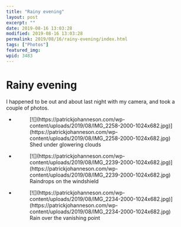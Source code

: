 ```yaml
---
title: "Rainy evening"
layout: post
excerpt: ""
date: 2019-08-16 13:03:28
modified: 2019-08-16 13:03:28
permalink: 2019/08/16/rainy-evening/index.html
tags: ["Photos"]
featured_img: 
wpid: 3483
---
```


# Rainy evening

I happened to be out and about last night with my camera, and took a couple of photos.

- <figure>[![](https://patrickjohanneson.com/wp-content/uploads/2019/08/IMG_2258-2000-1024x682.jpg)](https://patrickjohanneson.com/wp-content/uploads/2019/08/IMG_2258-2000-1024x682.jpg)<figcaption>Shed under glowering clouds</figcaption></figure>
- <figure>[![](https://patrickjohanneson.com/wp-content/uploads/2019/08/IMG_2239-2000-1024x682.jpg)](https://patrickjohanneson.com/wp-content/uploads/2019/08/IMG_2239-2000-1024x682.jpg)<figcaption>Raindrops on the windshield</figcaption></figure>
- <figure>[![](https://patrickjohanneson.com/wp-content/uploads/2019/08/IMG_2234-2000-1024x682.jpg)](https://patrickjohanneson.com/wp-content/uploads/2019/08/IMG_2234-2000-1024x682.jpg)<figcaption>Rain over the vanishing point</figcaption></figure>